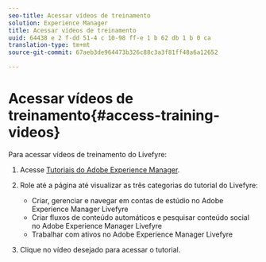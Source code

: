 ```yaml
---
seo-title: Acessar vídeos de treinamento
solution: Experience Manager
title: Acessar vídeos de treinamento
uuid: 64438 e 2 f-dd 51-4 c 10-98 ff-e 1 b 62 db 1 b 0 ca
translation-type: tm+mt
source-git-commit: 67aeb3de964473b326c88c3a3f81ff48a6a12652

---
```



# Acessar vídeos de treinamento{#access-training-videos}

Para acessar vídeos de treinamento do Livefyre:

1. Acesse [Tutoriais do Adobe Experience Manager](https://helpx.adobe.com/experience-manager/tutorials.html).
1. Role até a página até visualizar as três categorias do tutorial do Livefyre:

   * Criar, gerenciar e navegar em contas de estúdio no Adobe Experience Manager Livefyre
   * Criar fluxos de conteúdo automáticos e pesquisar conteúdo social no Adobe Experience Manager Livefyre
   * Trabalhar com ativos no Adobe Experience Manager Livefyre

1. Clique no vídeo desejado para acessar o tutorial.

